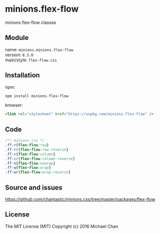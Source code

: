# minions.flex-flow
minions flex-flow classes

## Module
name: `minions.minions.flex-flow`  
version: `0.3.0`  
main/style: `flex-flow.css`  

## Installation
npm:
```bash
npm install minions.flex-flow
```

browser:
```html
<link rel="stylesheet" href="https://unpkg.com/minions.flex-flow" />
```

## Code
```css
/*! minions.css */
.ff-r{flex-flow:row}
.ff-rr{flex-flow:row-reverse}
.ff-c{flex-flow:column}
.ff-cr{flex-flow:column-reverse}
.ff-n{flex-flow:nowrap}
.ff-w{flex-flow:wrap}
.ff-wr{flex-flow:wrap-reverse}

```

## Source and issues

https://github.com/chantastic/minions.css/tree/master/packages/flex-flow

## License

The MIT License (MIT)
Copyright (c) 2016 Michael Chan